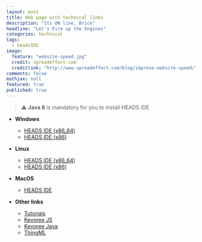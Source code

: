 ```yaml
---
layout: post
title: Web page with technical links
description: "Its ON line, Brice"
headline: "Let's Fire up the Engines"
categories: technical
tags:
  - headsIDE
image:
  feature: "website-speed.jpg"
  credit: spreadeffect.com
  creditlink: "http://www.spreadeffect.com/blog/improve-website-speed/"
comments: false
mathjax: null
featured: true
published: true
---
```

> :warning: **Java 8** is mandatory for you to install HEADS IDE

* **Windows**
  * [HEADS IDE (x86_64)](http://coreff5.istic.univ-rennes1.fr/jenkins/job/headside/ws/products.minimal/target/products/heads_ide-win32.win32.x86.zip)
  * [HEADS IDE (x86)](http://coreff5.istic.univ-rennes1.fr/jenkins/job/headside/ws/products.minimal/target/products/heads_ide-win32.win32.x86_64.zip)
* **Linux**
  * [HEADS IDE (x86_64)](http://coreff5.istic.univ-rennes1.fr/jenkins/job/headside/ws/products.minimal/target/products/heads_ide-linux.gtk.x86_64.zip)
  * [HEADS IDE (x86)](http://coreff5.istic.univ-rennes1.fr/jenkins/job/headside/ws/products.minimal/target/products/heads_ide-linux.gtk.x86.zip)
* **MacOS**
  * [HEADS IDE](http://coreff5.istic.univ-rennes1.fr/jenkins/job/headside/ws/products.minimal/target/products/heads_ide-macosx.cocoa.x86_64.zip)


* **Other links**
  * [Tutorials](https://github.com/HEADS-project/training)
  * [Kevoree JS](https://github.com/kevoree/kevoree-js)
  * [Kevoree Java](http://kevoree.github.io/kevoree-book/)
  * [ThingML](http://thingml.org/)
